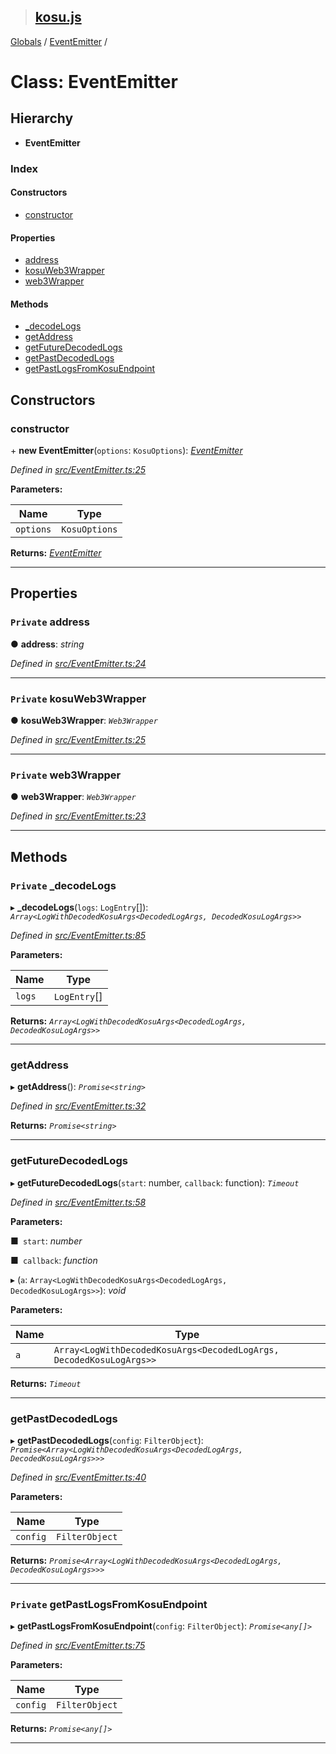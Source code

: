 > ## [kosu.js](../README.md)

[Globals](../globals.md) / [EventEmitter](eventemitter.md) /

# Class: EventEmitter

## Hierarchy

* **EventEmitter**

### Index

#### Constructors

* [constructor](eventemitter.md#constructor)

#### Properties

* [address](eventemitter.md#private-address)
* [kosuWeb3Wrapper](eventemitter.md#private-kosuweb3wrapper)
* [web3Wrapper](eventemitter.md#private-web3wrapper)

#### Methods

* [_decodeLogs](eventemitter.md#private-_decodelogs)
* [getAddress](eventemitter.md#getaddress)
* [getFutureDecodedLogs](eventemitter.md#getfuturedecodedlogs)
* [getPastDecodedLogs](eventemitter.md#getpastdecodedlogs)
* [getPastLogsFromKosuEndpoint](eventemitter.md#private-getpastlogsfromkosuendpoint)

## Constructors

###  constructor

\+ **new EventEmitter**(`options`: `KosuOptions`): *[EventEmitter](eventemitter.md)*

*Defined in [src/EventEmitter.ts:25](url)*

**Parameters:**

Name | Type |
------ | ------ |
`options` | `KosuOptions` |

**Returns:** *[EventEmitter](eventemitter.md)*

___

## Properties

### `Private` address

● **address**: *string*

*Defined in [src/EventEmitter.ts:24](url)*

___

### `Private` kosuWeb3Wrapper

● **kosuWeb3Wrapper**: *`Web3Wrapper`*

*Defined in [src/EventEmitter.ts:25](url)*

___

### `Private` web3Wrapper

● **web3Wrapper**: *`Web3Wrapper`*

*Defined in [src/EventEmitter.ts:23](url)*

___

## Methods

### `Private` _decodeLogs

▸ **_decodeLogs**(`logs`: `LogEntry`[]): *`Array<LogWithDecodedKosuArgs<DecodedLogArgs, DecodedKosuLogArgs>>`*

*Defined in [src/EventEmitter.ts:85](url)*

**Parameters:**

Name | Type |
------ | ------ |
`logs` | `LogEntry`[] |

**Returns:** *`Array<LogWithDecodedKosuArgs<DecodedLogArgs, DecodedKosuLogArgs>>`*

___

###  getAddress

▸ **getAddress**(): *`Promise<string>`*

*Defined in [src/EventEmitter.ts:32](url)*

**Returns:** *`Promise<string>`*

___

###  getFutureDecodedLogs

▸ **getFutureDecodedLogs**(`start`: number, `callback`: function): *`Timeout`*

*Defined in [src/EventEmitter.ts:58](url)*

**Parameters:**

■` start`: *number*

■` callback`: *function*

▸ (`a`: `Array<LogWithDecodedKosuArgs<DecodedLogArgs, DecodedKosuLogArgs>>`): *void*

**Parameters:**

Name | Type |
------ | ------ |
`a` | `Array<LogWithDecodedKosuArgs<DecodedLogArgs, DecodedKosuLogArgs>>` |

**Returns:** *`Timeout`*

___

###  getPastDecodedLogs

▸ **getPastDecodedLogs**(`config`: `FilterObject`): *`Promise<Array<LogWithDecodedKosuArgs<DecodedLogArgs, DecodedKosuLogArgs>>>`*

*Defined in [src/EventEmitter.ts:40](url)*

**Parameters:**

Name | Type |
------ | ------ |
`config` | `FilterObject` |

**Returns:** *`Promise<Array<LogWithDecodedKosuArgs<DecodedLogArgs, DecodedKosuLogArgs>>>`*

___

### `Private` getPastLogsFromKosuEndpoint

▸ **getPastLogsFromKosuEndpoint**(`config`: `FilterObject`): *`Promise<any[]>`*

*Defined in [src/EventEmitter.ts:75](url)*

**Parameters:**

Name | Type |
------ | ------ |
`config` | `FilterObject` |

**Returns:** *`Promise<any[]>`*

___